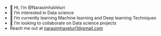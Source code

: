 - 👋 Hi, I’m @NarasimhaVeluri
- 👀 I’m interested in Data science
- 🌱 I’m currently learning Machine learning and Deep learning Techniques
- 💞️ I’m looking to collaborate on Data science projects
- Reach me out at narasimhaveluri1@gmail.com

<!---
NarasimhaVeluri/NarasimhaVeluri is a ✨ special ✨ repository because its `README.md` (this file) appears on your GitHub profile.
You can click the Preview link to take a look at your changes.
--->
